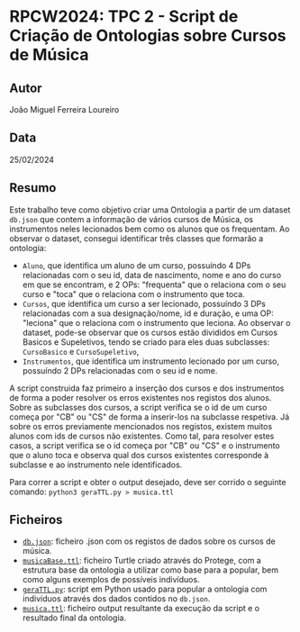 # RPCW2024: TPC 2 - Script de Criação de Ontologias sobre Cursos de Música

## Autor
João Miguel Ferreira Loureiro

## Data
25/02/2024

## Resumo
Este trabalho teve como objetivo criar uma Ontologia a partir de um dataset `db.json` que contem a informação de vários cursos de Música, os instrumentos neles lecionados bem como os alunos que os frequentam. Ao observar o dataset, consegui identificar três classes que formarão a ontologia:

- `Aluno`, que identifica um aluno de um curso, possuíndo 4 DPs relacionadas com o seu id, data de nascimento, nome e ano do curso em que se encontram, e 2 OPs: "frequenta" que o relaciona com o seu curso e "toca" que o relaciona com o instrumento que toca.
- `Cursos`, que identifica um curso a ser lecionado, possuíndo 3 DPs relacionadas com a sua designação/nome, id e duração, e uma OP: "leciona" que o relaciona com o instrumento que leciona. Ao observar o dataset, pode-se observar que os cursos estão divididos em Cursos Basicos e Supeletivos, tendo se criado para eles duas subclasses: `CursoBasico` e `CursoSupeletivo`,
- `Instrumentos`, que identifica um instrumento lecionado por um curso, possuíndo 2 DPs relacionadas com o seu id e nome.

A script construida faz primeiro a inserção dos cursos e dos instrumentos de forma a poder resolver os erros existentes nos registos dos alunos. Sobre as subclasses dos cursos, a script verifica se o id de um curso começa por "CB" ou "CS" de forma a inserir-los na subclasse respetiva. Já sobre os erros previamente mencionados nos registos, existem muitos alunos com ids de cursos não existentes. Como tal, para resolver estes casos, a script verifica se o id começa por "CB" ou "CS" e o instrumento que o aluno toca e observa qual dos cursos existentes corresponde à subclasse e ao instrumento nele identificados.

Para correr a script e obter o output desejado, deve ser corrido o seguinte comando: `python3 geraTTL.py > musica.ttl`


## Ficheiros

- [`db.json`](db.json): ficheiro .json com os registos de dados sobre os cursos de música.
- [`musicaBase.ttl`](`musicaBase.ttl`): ficheiro Turtle criado através do Protege, com a estrutura base da ontologia a utilizar como base para a popular, bem como alguns exemplos de possíveis indivíduos.
- [`geraTTL.py`](geraTTL.py): script em Python usado para popular a ontologia com indivíduos através dos dados contidos no `db.json`.
- [`musica.ttl`](musica.ttl): ficheiro output resultante da execução da script e o resultado final da ontologia.
